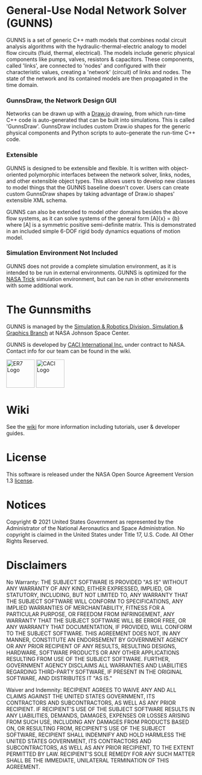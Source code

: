 # General-Use Nodal Network Solver (GUNNS)

GUNNS is a set of generic C++ math models that combines nodal circuit analysis algorithms with the hydraulic-thermal-electric analogy to model flow circuits (fluid, thermal, electrical).  The models include generic physical components like pumps, valves, resistors & capacitors.  These components, called 'links', are connected to 'nodes' and configured with their characteristic values, creating a 'network' (circuit) of links and nodes.  The state of the network and its contained models are then propagated in the time domain.

### GunnsDraw, the Network Design GUI

Networks can be drawn up with a [Draw.io](https://www.draw.io) drawing, from which run-time C++ code is auto-generated that can be built into simulations.  This is called 'GunnsDraw'.  GunnsDraw includes custom Draw.io shapes for the generic physical components and Python scripts to auto-generate the run-time C++ code.
  
### Extensible

GUNNS is designed to be extensible and flexible.  It is written with object-oriented polymorphic interfaces between the network solver, links, nodes, and other extensible object types.  This allows users to develop new classes to model things that the GUNNS baseline doesn't cover.  Users can create custom GunnsDraw shapes by taking advantage of Draw.io shapes' extensible XML schema.  
  
GUNNS can also be extended to model other domains besides the above flow systems, as it can solve systems of the general form [A]{x} = {b} where [A] is a symmetric positive semi-definite matrix.  This is demonstrated in an included simple 6-DOF rigid body dynamics equations of motion model.

### Simulation Environment Not Included

GUNNS does not provide a complete simulation environment, as it is intended to be run in external environments.  GUNNS is optimized for the [NASA Trick](https://github.com/nasa/trick) simulation environment, but can be run in other environments with some additional work.

# The Gunnsmiths

GUNNS is managed by the [Simulation & Robotics Division, Simulation & Graphics Branch](https://www.nasa.gov/centers/johnson/engineering/robotics_simulation/index.html) at NASA Johnson Space Center.

GUNNS is developed by [CACI International Inc.](https://www.caci.com) under contract to NASA.  Contact info for our team can be found in the wiki.

<p align=left>
<img src="https://raw.github.com/nasa/gunns/master/ER7_logo.png" alt="ER7 Logo" height=75px>
<img src="https://raw.github.com/nasa/gunns/master/CACI_International_logo.png" alt="CACI Logo" height=75px>
</p>

# Wiki

See the [wiki](https://github.com/nasa/gunns/wiki) for more information including tutorials, user & developer guides.

# License

This software is released under the NASA Open Source Agreement Version 1.3 [license](https://github.com/nasa/gunns/blob/master/LICENSE).

# Notices

Copyright © 2021 United States Government as represented by the Administrator of the National Aeronautics and Space Administration. No copyright is claimed in the United States under Title 17, U.S. Code. All Other Rights Reserved.

# Disclaimers

No Warranty: THE SUBJECT SOFTWARE IS PROVIDED "AS IS" WITHOUT ANY WARRANTY OF ANY KIND, EITHER EXPRESSED, IMPLIED, OR STATUTORY, INCLUDING, BUT NOT LIMITED TO, ANY WARRANTY THAT THE SUBJECT SOFTWARE WILL CONFORM TO SPECIFICATIONS, ANY IMPLIED WARRANTIES OF MERCHANTABILITY, FITNESS FOR A PARTICULAR PURPOSE, OR FREEDOM FROM INFRINGEMENT, ANY WARRANTY THAT THE SUBJECT SOFTWARE WILL BE ERROR FREE, OR ANY WARRANTY THAT DOCUMENTATION, IF PROVIDED, WILL CONFORM TO THE SUBJECT SOFTWARE. THIS AGREEMENT DOES NOT, IN ANY MANNER, CONSTITUTE AN ENDORSEMENT BY GOVERNMENT AGENCY OR ANY PRIOR RECIPIENT OF ANY RESULTS, RESULTING DESIGNS, HARDWARE, SOFTWARE PRODUCTS OR ANY OTHER APPLICATIONS RESULTING FROM USE OF THE SUBJECT SOFTWARE. FURTHER, GOVERNMENT AGENCY DISCLAIMS ALL WARRANTIES AND LIABILITIES REGARDING THIRD-PARTY SOFTWARE, IF PRESENT IN THE ORIGINAL SOFTWARE, AND DISTRIBUTES IT "AS IS."

Waiver and Indemnity: RECIPIENT AGREES TO WAIVE ANY AND ALL CLAIMS AGAINST THE UNITED STATES GOVERNMENT, ITS CONTRACTORS AND SUBCONTRACTORS, AS WELL AS ANY PRIOR RECIPIENT. IF RECIPIENT'S USE OF THE SUBJECT SOFTWARE RESULTS IN ANY LIABILITIES, DEMANDS, DAMAGES, EXPENSES OR LOSSES ARISING FROM SUCH USE, INCLUDING ANY DAMAGES FROM PRODUCTS BASED ON, OR RESULTING FROM, RECIPIENT'S USE OF THE SUBJECT SOFTWARE, RECIPIENT SHALL INDEMNIFY AND HOLD HARMLESS THE UNITED STATES GOVERNMENT, ITS CONTRACTORS AND SUBCONTRACTORS, AS WELL AS ANY PRIOR RECIPIENT, TO THE EXTENT PERMITTED BY LAW. RECIPIENT'S SOLE REMEDY FOR ANY SUCH MATTER SHALL BE THE IMMEDIATE, UNILATERAL TERMINATION OF THIS AGREEMENT.

